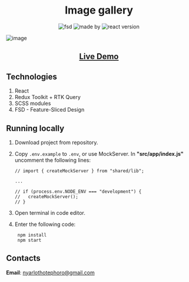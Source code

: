 <h1 align="center">Image gallery</h1>

<p align="center">
<img src="https://img.shields.io/badge/powered%20by-FSD%20%F0%9F%8D%B0-blue" alt="fsd">
<img src="https://img.shields.io/badge/made%20by-nyar1othotep-green" alt="made by">
<img src="https://img.shields.io/badge/react-18.2.0-blue" alt="react version">
</p>

![image](https://github.com/Nyar1othotep/image-gallery/assets/88327370/b6729b7b-8839-40f5-ba85-3b73c2492321)

<h2 align="center"><a  href="https://nyar1othotep.github.io/image-gallery/">Live Demo</a></h2>

## Technologies

1. React
2. Redux Toolkit + RTK Query
3. SCSS modules
4. FSD - Feature-Sliced Design

## Running locally

1. Download project from repository.
2. Copy `.env.example` to `.env`, or use MockServer. In **"src/app/index.js"** uncomment the following lines:
    
    ```
    // import { createMockServer } from "shared/lib";
    
    ...
    
    // if (process.env.NODE_ENV === "development") {
    //   createMockServer();
    // }
    ```
3. Open terminal in code editor.
4. Enter the following code:

   ```
    npm install
    npm start
    ```

## Contacts
**Email**: [nyarlothotephoro@gmail.com](mailto:nyarlothotephoro@gmail.com)

